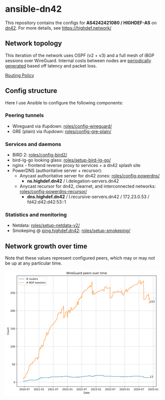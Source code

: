 # ansible-dn42

This repository contains the configs for **AS4242421080 / HIGHDEF-AS** on [dn42](https://dn42.dev/Home). For more details, see https://highdef.network/

## Network topology

This iteration of the network uses OSPF (v2 + v3) and a full mesh of iBGP sessions over WireGuard. Internal costs between nodes are [periodically generated](scripts/igpping/) based off latency and packet loss.

[Routing Policy](ROUTING-POLICY.md)

## Config structure

Here I use Ansible to configure the following components:

### Peering tunnels

- Wireguard via ifupdown: [roles/config-wireguard/](roles/config-wireguard/)
- GRE (plain) via ifupdown: [roles/config-gre-plain/](roles/config-gre-plain/)

### Services and daemons

- BIRD 2: [roles/config-bird2/](roles/config-bird2/)
- bird-lg-go looking glass: [roles/setup-bird-lg-go/](roles/setup-bird-lg-go/)
- nginx - frontend reverse proxy to services + a dn42 splash site
- PowerDNS (authoritative server + recursor):
  - Anycast authoritative server for dn42 zones: [roles/config-powerdns/](roles/config-powerdns/)
    - **ns.highdef.dn42** / l.delegation-servers.dn42
  - Anycast recursor for dn42, clearnet, and interconnected networks: [roles/config-powerdns-recursor/](roles/config-powerdns-recursor/)
    - **dns.highdef.dn42** / l.recursive-servers.dn42 / 172.23.0.53 / fd42:d42:d42:53::1

### Statistics and monitoring

- Netdata: [roles/setup-netdata-v2/](roles/setup-netdata-v2/)
- Smokeping @ [ping.highdef.dn42](http://ping.highdef.dn42): [roles/setup-smokeping/](roles/setup-smokeping/)

## Network growth over time

Note that these values represent configured peers, which may or may not be up at any particular time.

![History of my network](history.svg)

